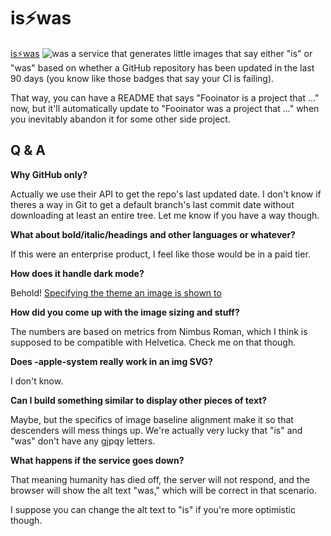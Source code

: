 # is⚡was
[is⚡was](https://iswas.glitch.me/) <picture><source media="(prefers-color-scheme: dark)" srcset="https://iswas.glitch.me/wh0/iswas/dark.svg"><source media="(prefers-color-scheme: light)" srcset="https://iswas.glitch.me/wh0/iswas/light.svg"><img alt="was" src="https://iswas.glitch.me/wh0/iswas/light.svg"></picture> a service that generates little images that say either "is" or "was" based on whether a GitHub repository has been updated in the last 90 days (you know like those badges that say your CI is failing).

That way, you can have a README that says "Fooinator is a project that ..." now, but it'll automatically update to "Fooinator was a project that ..." when you inevitably abandon it for some other side project.

## Q & A
**Why GitHub only?**

Actually we use their API to get the repo's last updated date.
I don't know if theres a way in Git to get a default branch's last commit date without downloading at least an entire tree.
Let me know if you have a way though.

**What about bold/italic/headings and other languages or whatever?**

If this were an enterprise product, I feel like those would be in a paid tier.

**How does it handle dark mode?**

Behold! [Specifying the theme an image is shown to](https://docs.github.com/en/get-started/writing-on-github/getting-started-with-writing-and-formatting-on-github/basic-writing-and-formatting-syntax#specifying-the-theme-an-image-is-shown-to)

**How did you come up with the image sizing and stuff?**

The numbers are based on metrics from Nimbus Roman, which I think is supposed to be compatible with Helvetica.
Check me on that though.

**Does -apple-system really work in an img SVG?**

I don't know.

**Can I build something similar to display other pieces of text?**

Maybe, but the specifics of image baseline alignment make it so that descenders will mess things up.
We're actually very lucky that "is" and "was" don't have any gjpqy letters.

**What happens if the service goes down?**

That meaning humanity has died off, the server will not respond, and the browser will show the alt text "was," which will be correct in that scenario.

I suppose you can change the alt text to "is" if you're more optimistic though.
